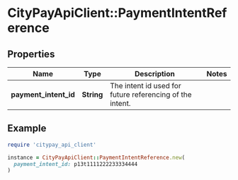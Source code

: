 # CityPayApiClient::PaymentIntentReference

## Properties

| Name | Type | Description | Notes |
| ---- | ---- | ----------- | ----- |
| **payment_intent_id** | **String** | The intent id used for future referencing of the intent. |  |

## Example

```ruby
require 'citypay_api_client'

instance = CityPayApiClient::PaymentIntentReference.new(
  payment_intent_id: p13t1111222233334444
)
```

